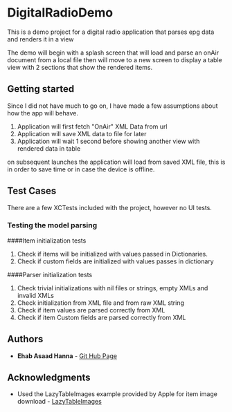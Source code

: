 # DigitalRadioDemo
This is a demo project for a digital radio application that parses epg
data and renders it in a view

The demo will begin with a splash screen that will load and parse an
onAir document from a local file then will move to a new screen to
display a table view with 2 sections that show the rendered items.

## Getting started
Since I did not have much to go on, I have made a few assumptions about
how the app will behave.

1. Application will first fetch "OnAir" XML Data from url 
2. Application will save XML data to file for later 
3. Application will wait 1 second before showing another view with rendered data in table

on subsequent launches the application will load from saved XML file,
this is in order to save time or in case the device is offline.

## Test Cases

There are a few XCTests included with the project, however no UI tests.

### Testing the model parsing

####Item initialization tests
1. Check if items will be initialized with values passed in Dictionaries.
2. Check if custom fields are initialized with values passes in dictionary

####Parser initialization tests
1. Check trivial initializations with nil files or strings, empty XMLs and invalid XMLs
2. Check initialization from XML file and from raw XML string
3. Check if item values are parsed correctly from XML
4. Check if item Custom fields are parsed correctly from XML

## Authors

* **Ehab Asaad Hanna** - [Git Hub Page](https://github.com/EhabHanna)

## Acknowledgments

* Used the LazyTableImages example provided by Apple for item image download - [LazyTableImages](https://developer.apple.com/library/content/samplecode/LazyTableImages/Introduction/Intro.html)